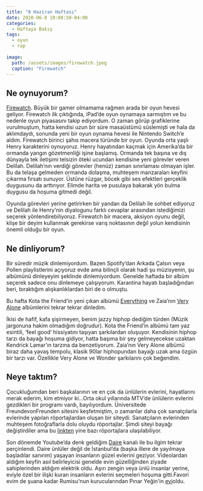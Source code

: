 ```yaml
---
title: "8 Haziran Haftası"
date: 2020-06-8 10:08:50-04:00
categories:
  - Haftaya Bakış
tags:
  - oyun
  - rap
  
image: 
  path: /assets/images/firewatch.jpeg
  caption: "Firewatch"
---
```


## Ne oynuyorum?
[Firewatch](https://www.firewatchgame.com). Büyük bir gamer olmamama rağmen arada bir oyun hevesi geliyor. Firewatch ilk çıktığında, iPad’de oyun oynamaya sarmıştım ve bu nedenle oyun piyasasını takip ediyordum. O zaman görüp grafiklerine vurulmuştum, hatta kendisi uzun bir süre masaüstümü süslemişti ve hala da aklımdaydı, sonunda yeni bir oyun oynama hevesi ile Nintendo Switch’e aldım. Firewatch birinci şahıs macera türünde bir oyun. Oyunda orta yaşlı Henry karakterini oynuyoruz. Henry hayatından kaçmak için Amerika’da bir ormanda yangın gözetmenliği işine başlamış. Ormanda tek başına ve dış dünyayla tek iletişimi telsizin öteki ucundan kendisine yeni görevler veren Delilah. Delilah’nın verdiği görevler (henüz) zaman sınırlaması olmayan işler. Bu da telaşa gelmeden ormanda dolaşma, muhteşem manzaraları keyfini çıkarma fırsatı sunuyor. Üstüne rüzgar, böcek gibi ses efektleri gerçeklik duygusunu da arttırıyor. Elimde harita ve pusulaya bakarak yön bulma duygusu da hoşuma gitmedi değil.

Oyunda görevleri yerine getirirken bir yandan da Delilah ile sohbet ediyoruz ve Delilah ile Henry’nin diyalogunu farklı cevaplar arasından istediğimizi seçerek yönlendirebiliyoruz. Firewatch bir macera, aksiyon oyunu değil, klişe bir deyim kullanmak gerekirse varış noktasının değil yolun kendisinin önemli olduğu bir oyun. 

## Ne dinliyorum?
Bir süredir müzik dinlemiyordum. Bazen Spotify’dan Arkada Çalsın veya Pollen playlistlerini açıyoruz evde ama bilinçli olarak hadi şu müzisyenin, şu albümünü dinleyeyim şeklinde dinlemiyordum. Genelde haftada bir albüm seçerek sadece onu dinlemeye çalışıyorum. Karantina hayatı başladığından beri, bıraktığım alışkanlıklardan biri de o olmuştu. 

Bu hafta Kota the Friend’in yeni çıkan albümü [Everything](https://open.spotify.com/album/0cMxALtiABnT1kIuA1wgsQ?si=U74kXfz3Q7C8hxBUcmm0Dg) ve Zaia’nın [Very Alone](https://open.spotify.com/album/3MFv8OuVq7MKHRMoAKwFjK?si=vhbBTaaMR-q37SmIixuXZQ) albümlerini tekrar tekrar dinledim. 

İkisi de hafif, kafa şişirmeyen, benim jazzy hiphop dediğim türden (Müzik jargonuna hakim olmadığım doğrudur). Kota the Friend’in albümü tam yaz esintili, ‘feel good’ hissiyatını taşıyan şarkılardan oluşuyor. Kendisinin hiphop tarzı da bayağı hoşuma gidiyor, hatta başıma bir şey gelmeyecekse uzaktan Kendrick Lamar’ın tarzına da benzetiyorum. Zaia’nın Very Alone albümü biraz daha yavaş tempolu, klasik 90lar hiphopundan bayağı uzak ama özgün bir tarzı var. Özellikle Very Alone ve Wonder şarkılarını çok beğendim. 

## Neye taktım?
Çocukluğumdan beri başkalarının ve en çok da ünlülerin evlerini, hayatlarını merak ederim, kim etmiyor ki...Orta okul yıllarında MTV’de ünlülerin evlerini gezdikleri bir programı vardı, bayılıyordum. Üniversitede FreundevonFreunden sitesini keşfetmiştim, o zamanlar daha çok sanatçılarla evlerinde yapılan röportajlardan oluşan bir siteydi. Sanatçıların evlerinden muhteşem fotoğraflarla dolu oluydu röportajlar. Şimdi siteyi bayağı değiştirdiler ama bu [linkten](https://www.freundevonfreunden.com/home-stories/) yine bazı röportajlara ulaşılabiliyor.

Son dönemde Youtube’da denk geldiğim [Daire](https://www.youtube.com/channel/UCQAHhPvAPfOtxWI6g7QJNUA) kanalı ile bu ilgim tekrar perçinlendi. Daire ünlüler değil de İstanbul’da (başka illere de yayılmaya başladılar sanırım) yaşayan insanların güzel evlerini geziyor. Videolardan aldığım keyfin asıl belirleyicisi genelde evin güzelliğinden ziyade sahiplerinden aldığım elektrik oldu. Aşırı zengin veya ünlü insanlar yerine, eviyle özel bir ilişki kuran insanların evlerini seçmeleri hoşuma gitti.Favori evim de şuana kadar Rumisu'nun kurucularından Pınar Yeğin'in [evi](https://youtu.be/on2EItTOWP8)oldu.
